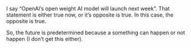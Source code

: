 I say “OpenAI’s open weight AI model will launch next week”. That statement is either true now, or it’s opposite is true. In this case, the opposite is true.

So, the future is predetermined because a something can happen or not happen (I don’t get this either).
